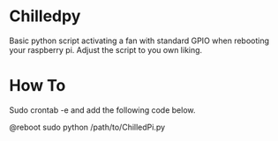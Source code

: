 # Chilledpy
Basic python script activating a fan with standard GPIO when rebooting your raspberry pi. Adjust the script to you own liking.

# How To
Sudo crontab -e and add the following code below.

@reboot sudo python /path/to/ChilledPi.py

